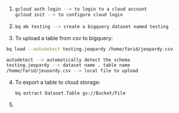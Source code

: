 1. ```bash
   gcloud auth login --> to login to a cloud account
   gcloud init --> to configure cloud login
   ```

2. ```bash
   bq mk testing --> create a bigquery dataset named testing
   ```

3.  To upload a table from csv to bigquery: 

   ```bash
   bq load --autodetect testing.jeopardy /home/farid/jeopardy.csv
   
   autodetect --> automatically detect the schema
   testing.jeopardy --> dataset name . table name
   /home/farid/jeuoardy.csv --> local file to upload
   ```

4. To export a table to cloud storage:

   ```bash
   bq extract Dataset.Table gs://Bucket/File
   ```

5. 